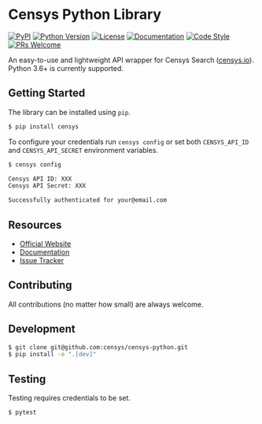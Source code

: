 # Censys Python Library

[![PyPI](https://img.shields.io/pypi/v/censys?color=orange)](https://pypi.org/project/censys/)
[![Python Version](https://img.shields.io/badge/python-3.6%2B-blue)](https://www.python.org/downloads/)
[![License](https://img.shields.io/github/license/censys/censys-python)](LICENSE)
[![Documentation](https://readthedocs.org/projects/censys-python/badge/?version=latest)](https://censys-python.readthedocs.io/en/latest/?badge=latest)
[![Code Style](https://img.shields.io/badge/code%20style-black-000000)](https://github.com/psf/black)
[![PRs Welcome](https://img.shields.io/badge/PRs-welcome-brightgreen.svg)](http://makeapullrequest.com)

An easy-to-use and lightweight API wrapper for Censys Search ([censys.io](https://censys.io/)). Python 3.6+ is currently supported.

## Getting Started

The library can be installed using `pip`.

```bash
$ pip install censys
```

To configure your credentials run `censys config` or set both `CENSYS_API_ID` and `CENSYS_API_SECRET` environment variables.

```bash
$ censys config

Censys API ID: XXX
Censys API Secret: XXX

Successfully authenticated for your@email.com
```

## Resources

- [Official Website](https://censys.io/)
- [Documentation](https://censys-python.rtfd.io)
- [Issue Tracker](https://github.com/censys/censys-python/issues)

## Contributing

All contributions (no matter how small) are always welcome.

## Development

```bash
$ git clone git@github.com:censys/censys-python.git
$ pip install -e ".[dev]"
```

## Testing

Testing requires credentials to be set.

```bash
$ pytest
```
